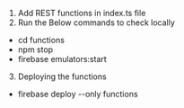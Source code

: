 

1. Add REST functions in index.ts file
2. Run the Below commands to check locally
- cd functions
- npm stop
- firebase emulators:start
3. Deploying the functions 
- firebase deploy --only functions